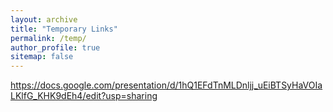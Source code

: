 ```yaml
---
layout: archive
title: "Temporary Links"
permalink: /temp/
author_profile: true
sitemap: false
---
```


https://docs.google.com/presentation/d/1hQ1EFdTnMLDnljj_uEiBTSyHaVOIaLKlfG_KHK9dEh4/edit?usp=sharing

